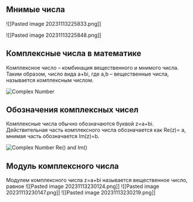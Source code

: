 ## Мнимые числа
![[Pasted image 20231113225833.png]]

![[Pasted image 20231113225848.png]]
## Комплексные числа в математике

Комплексное число – комбинация вещественного и мнимого числа. Таким образом, число вида a+bi, где a,b – вещественные числа, называется комплексным числом.

![Complex Number](https://www.mathsisfun.com/numbers/images/complex-number.svg)

## Обозначения комплексных чисел

Комплексные числа обычно обозначаются буквой z=a+bi. Действительная часть комплексного числа обозначается как Re(z)= a, мнимая часть обозначается Im(z)=b.

![Complex Number Re() and Im()](https://www.mathsisfun.com/numbers/images/complex-re-im.svg)

## Модуль комплексного числа

Модулем комплексного числа z=a+bi называется вещественное число, равное
![[Pasted image 20231113230124.png]]
![[Pasted image 20231113230147.png]]
![[Pasted image 20231113230219.png]]

